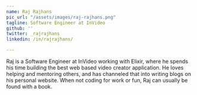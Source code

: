 ```yaml
---
name: Raj Rajhans
pic_url: "/assets/images/raj-rajhans.png"
tagline: Software Engineer at InVideo
github: ''
twitter: _rajrajhans
linkedin: /in/rajrajhans/

---
```

Raj is a Software Engineer at InVideo working with Elixir, where he spends his time building the best web based video creator application. He loves helping and mentoring others, and has channeled that into writing blogs on his personal website. When not coding for work or fun, Raj can usually be found with a book.